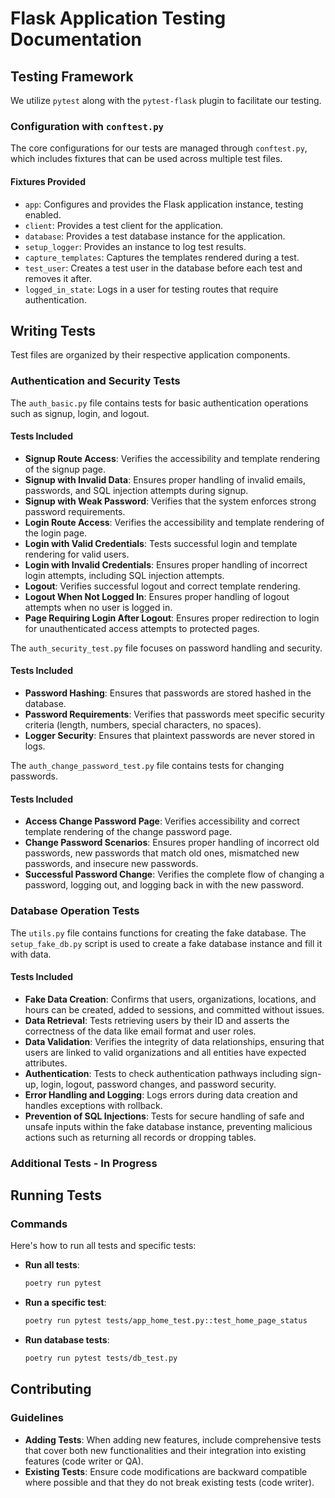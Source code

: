 # Flask Application Testing Documentation

## Testing Framework

We utilize `pytest` along with the `pytest-flask` plugin to facilitate our testing.

### Configuration with `conftest.py`

The core configurations for our tests are managed through `conftest.py`, which includes fixtures that can be used across multiple test files.

#### Fixtures Provided

- `app`: Configures and provides the Flask application instance, testing enabled.
- `client`: Provides a test client for the application.
- `database`: Provides a test database instance for the application.
- `setup_logger`: Provides an instance to log test results.
- `capture_templates`: Captures the templates rendered during a test.
- `test_user`: Creates a test user in the database before each test and removes it after.
- `logged_in_state`: Logs in a user for testing routes that require authentication.

## Writing Tests

Test files are organized by their respective application components.

### Authentication and Security Tests

The `auth_basic.py` file contains tests for basic authentication operations such as signup, login, and logout.

#### Tests Included

- **Signup Route Access**: Verifies the accessibility and template rendering of the signup page.
- **Signup with Invalid Data**: Ensures proper handling of invalid emails, passwords, and SQL injection attempts during signup.
- **Signup with Weak Password**: Verifies that the system enforces strong password requirements.
- **Login Route Access**: Verifies the accessibility and template rendering of the login page.
- **Login with Valid Credentials**: Tests successful login and template rendering for valid users.
- **Login with Invalid Credentials**: Ensures proper handling of incorrect login attempts, including SQL injection attempts.
- **Logout**: Verifies successful logout and correct template rendering.
- **Logout When Not Logged In**: Ensures proper handling of logout attempts when no user is logged in.
- **Page Requiring Login After Logout**: Ensures proper redirection to login for unauthenticated access attempts to protected pages.

The `auth_security_test.py` file focuses on password handling and security.

#### Tests Included

- **Password Hashing**: Ensures that passwords are stored hashed in the database.
- **Password Requirements**: Verifies that passwords meet specific security criteria (length, numbers, special characters, no spaces).
- **Logger Security**: Ensures that plaintext passwords are never stored in logs.

The `auth_change_password_test.py` file contains tests for changing passwords.

#### Tests Included

- **Access Change Password Page**: Verifies accessibility and correct template rendering of the change password page.
- **Change Password Scenarios**: Ensures proper handling of incorrect old passwords, new passwords that match old ones, mismatched new passwords, and insecure new passwords.
- **Successful Password Change**: Verifies the complete flow of changing a password, logging out, and logging back in with the new password.

### Database Operation Tests

The `utils.py` file contains functions for creating the fake database.
The `setup_fake_db.py` script is used to create a fake database instance and fill it with data.

#### Tests Included

- **Fake Data Creation**: Confirms that users, organizations, locations, and hours can be created, added to sessions, and committed without issues.
- **Data Retrieval**: Tests retrieving users by their ID and asserts the correctness of the data like email format and user roles.
- **Data Validation**: Verifies the integrity of data relationships, ensuring that users are linked to valid organizations and all entities have expected attributes.
- **Authentication**: Tests to check authentication pathways including sign-up, login, logout, password changes, and password security.
- **Error Handling and Logging**: Logs errors during data creation and handles exceptions with rollback.
- **Prevention of SQL Injections**: Tests for secure handling of safe and unsafe inputs within the fake database instance, preventing malicious actions such as returning all records or dropping tables.

### Additional Tests - In Progress

## Running Tests

### Commands

Here's how to run all tests and specific tests:

- **Run all tests**:
  ```bash
  poetry run pytest
  ```
- **Run a specific test**:
  ```bash
  poetry run pytest tests/app_home_test.py::test_home_page_status
  ```
- **Run database tests**:
  ```bash
  poetry run pytest tests/db_test.py
  ```

## Contributing

### Guidelines

- **Adding Tests**: When adding new features, include comprehensive tests that cover both new functionalities and their integration into existing features (code writer or QA).
- **Existing Tests**: Ensure code modifications are backward compatible where possible and that they do not break existing tests (code writer).
